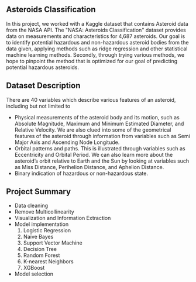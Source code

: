 ## Asteroids Classification

In this project, we worked with a Kaggle dataset that contains Asteroid data from the NASA API. The "NASA: Asteroids Classification" dataset provides
data on measurements and characteristics for 4,687 asteroids. Our goal is to identify potential hazardous and non-hazardous asteroid bodies from the data 
given, applying methods such as ridge regression and other statistical machine learning methods. Secondly, through trying various methods, we hope to 
pinpoint the method that is optimized for our goal of predicting potential hazardous asteroids.

## Dataset Description

There are 40 variables which describe various features of an asteroid, including but not limited to 
- Physical measurements of the asteroid body and its motion, 
such as Absolute Magnitude, Maximum and Minimum Estimated Diameter, and
Relative Velocity. We are also clued into some of the geometrical features
of the asteroid through information from variables such as Semi Major
Axis and Ascending Node Longitude.
- Orbital patterns and paths. This is illustrated through variables such
as Eccentricity and Orbital Period. We can also learn more about the
asteroid’s orbit relative to Earth and the Sun by looking at variables such
as Miss Distance, Perihelion Distance, and Aphelion Distance.
- Binary indication of hazardous or non-hazardous state.

## Project Summary

- Data cleaning
- Remove Multicollinearity
- Visualization and Information Extraction
- Model implementation
   1. Logistic Regression
   2. Naïve Bayes
   3. Support Vector Machine
   4. Decision Tree
   5. Random Forest
   6. K-nearest Neighbors
   7. XGBoost
- Model selection
